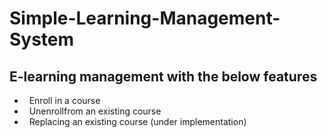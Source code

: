 # Simple-Learning-Management-System

## E-learning management with the below features
- &nbsp; Enroll in a course
- &nbsp; Unenrollfrom an existing course
- &nbsp; Replacing an existing course (under implementation)

